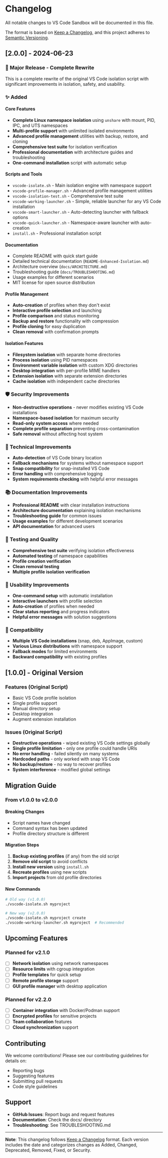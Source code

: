 # Changelog

All notable changes to VS Code Sandbox will be documented in this file.

The format is based on [Keep a Changelog](https://keepachangelog.com/en/1.0.0/),
and this project adheres to [Semantic Versioning](https://semver.org/spec/v2.0.0.html).

## [2.0.0] - 2024-06-23

### 🚀 Major Release - Complete Rewrite

This is a complete rewrite of the original VS Code isolation script with significant improvements in isolation, safety, and usability.

### ✨ Added

#### Core Features
- **Complete Linux namespace isolation** using `unshare` with mount, PID, IPC, and UTS namespaces
- **Multi-profile support** with unlimited isolated environments
- **Advanced profile management** utilities with backup, restore, and cloning
- **Comprehensive test suite** for isolation verification
- **Professional documentation** with architecture guides and troubleshooting
- **One-command installation** script with automatic setup

#### Scripts and Tools
- `vscode-isolate.sh` - Main isolation engine with namespace support
- `vscode-profile-manager.sh` - Advanced profile management utilities
- `vscode-isolation-test.sh` - Comprehensive test suite
- `vscode-working-launcher.sh` - Simple, reliable launcher for any VS Code installation
- `vscode-smart-launcher.sh` - Auto-detecting launcher with fallback options
- `vscode-quick-launcher.sh` - Namespace-aware launcher with auto-creation
- `install.sh` - Professional installation script

#### Documentation
- Complete README with quick start guide
- Detailed technical documentation (`README-Enhanced-Isolation.md`)
- Architecture overview (`docs/ARCHITECTURE.md`)
- Troubleshooting guide (`docs/TROUBLESHOOTING.md`)
- Usage examples for different scenarios
- MIT license for open source distribution

#### Profile Management
- **Auto-creation** of profiles when they don't exist
- **Interactive profile selection** and launching
- **Profile comparison** and status monitoring
- **Backup and restore** functionality with compression
- **Profile cloning** for easy duplication
- **Clean removal** with confirmation prompts

#### Isolation Features
- **Filesystem isolation** with separate home directories
- **Process isolation** using PID namespaces
- **Environment variable isolation** with custom XDG directories
- **Desktop integration** with per-profile MIME handlers
- **Extension isolation** with separate extension directories
- **Cache isolation** with independent cache directories

### 🛡️ Security Improvements

- **Non-destructive operations** - never modifies existing VS Code installations
- **Namespace-based isolation** for maximum security
- **Read-only system access** where needed
- **Complete profile separation** preventing cross-contamination
- **Safe removal** without affecting host system

### 🔧 Technical Improvements

- **Auto-detection** of VS Code binary location
- **Fallback mechanisms** for systems without namespace support
- **Snap compatibility** for snap-installed VS Code
- **Error handling** with comprehensive logging
- **System requirements checking** with helpful error messages

### 📚 Documentation Improvements

- **Professional README** with clear installation instructions
- **Architecture documentation** explaining isolation mechanisms
- **Troubleshooting guide** for common issues
- **Usage examples** for different development scenarios
- **API documentation** for advanced users

### 🧪 Testing and Quality

- **Comprehensive test suite** verifying isolation effectiveness
- **Automated testing** of namespace capabilities
- **Profile creation verification** 
- **Clean removal testing**
- **Multiple profile isolation verification**

### 🎯 Usability Improvements

- **One-command setup** with automatic installation
- **Interactive launchers** with profile selection
- **Auto-creation** of profiles when needed
- **Clear status reporting** and progress indicators
- **Helpful error messages** with solution suggestions

### 🔄 Compatibility

- **Multiple VS Code installations** (snap, deb, AppImage, custom)
- **Various Linux distributions** with namespace support
- **Fallback modes** for limited environments
- **Backward compatibility** with existing profiles

## [1.0.0] - Original Version

### Features (Original Script)
- Basic VS Code profile isolation
- Single profile support
- Manual directory setup
- Desktop integration
- Augment extension installation

### Issues (Original Script)
- **Destructive operations** - wiped existing VS Code settings globally
- **Single profile limitation** - only one profile could handle URIs
- **No error handling** - failed silently on many systems
- **Hardcoded paths** - only worked with snap VS Code
- **No backup/restore** - no way to recover profiles
- **System interference** - modified global settings

## Migration Guide

### From v1.0.0 to v2.0.0

#### Breaking Changes
- Script names have changed
- Command syntax has been updated
- Profile directory structure is different

#### Migration Steps
1. **Backup existing profiles** (if any) from the old script
2. **Remove old script** to avoid conflicts
3. **Install new version** using `install.sh`
4. **Recreate profiles** using new scripts
5. **Import projects** from old profile directories

#### New Commands
```bash
# Old way (v1.0.0)
./vscode-isolate.sh myproject

# New way (v2.0.0)
./vscode-isolate.sh myproject create
./vscode-working-launcher.sh myproject  # Recommended
```

## Upcoming Features

### Planned for v2.1.0
- [ ] **Network isolation** using network namespaces
- [ ] **Resource limits** with cgroup integration
- [ ] **Profile templates** for quick setup
- [ ] **Remote profile storage** support
- [ ] **GUI profile manager** with desktop application

### Planned for v2.2.0
- [ ] **Container integration** with Docker/Podman support
- [ ] **Encrypted profiles** for sensitive projects
- [ ] **Team collaboration** features
- [ ] **Cloud synchronization** support

## Contributing

We welcome contributions! Please see our contributing guidelines for details on:
- Reporting bugs
- Suggesting features
- Submitting pull requests
- Code style guidelines

## Support

- **GitHub Issues**: Report bugs and request features
- **Documentation**: Check the docs/ directory
- **Troubleshooting**: See TROUBLESHOOTING.md

---

**Note**: This changelog follows [Keep a Changelog](https://keepachangelog.com/) format. Each version includes the date and categorizes changes as Added, Changed, Deprecated, Removed, Fixed, or Security.
